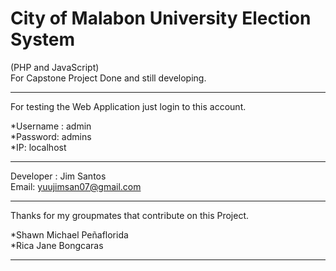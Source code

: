 # City of Malabon University Election System    
(PHP and JavaScript)   
For Capstone Project Done and still developing.  

---------------------------------------------------------------------------------

For testing the Web Application just login to this account.

  *Username : admin     
  *Password: admins   
  *IP: localhost
 
----------------------------------------------------------------------------------
 
 Developer : Jim Santos   
 Email: yuujimsan07@gmail.com
 
 ---------------------------------------------------------------------------------
 
Thanks for my groupmates that contribute on this Project.    
  
*Shawn Michael Peñaflorida    
*Rica Jane Bongcaras

----------------------------------------------------------------------------------

